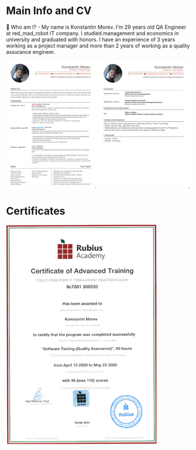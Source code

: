 # Main Info and CV
🌱 Who am I? - My name is Konstantin Morev. I'm 29 years old QA Engineer at red_mad_robot IT company. I studied management and economics in university and graduated with honors. I have an experience of 3 years working as a project manager and more than 2 years of working as a quality assurance engineer.

![Image of Resume PDF](https://github.com/rybakosmonavt/resume/blob/main/CV.png)

# Certificates
![Image of Resume PDF](https://github.com/rybakosmonavt/resume/blob/main/Certificate%20of%20Advanced%20Training%20in%20QA.png)
